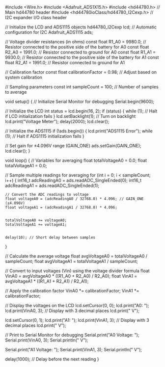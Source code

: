#include <Wire.h>
#include <Adafruit_ADS1X15.h>
#include <hd44780.h> // Main hd44780 header
#include <hd44780ioClass/hd44780_I2Cexp.h> // I2C expander I/O class header


// Initialize the LCD and ADS1115 objects
hd44780_I2Cexp lcd; // Automatic configuration for I2C
Adafruit_ADS1115 ads;


// Voltage divider resistances (in ohms)
const float R1_A0 = 9980.0; // Resistor connected to the positive side of the battery for A0
const float R2_A0 = 1991.0;  // Resistor connected to ground for A0
const float R1_A1 = 9930.0; // Resistor connected to the positive side of the battery for A1
const float R2_A1 = 1991.0;  // Resistor connected to ground for A1


// Calibration factor
const float calibrationFactor = 0.98; // Adjust based on system calibration


// Sampling parameters
const int sampleCount = 100; // Number of samples to average


void setup() {
  // Initialize Serial Monitor for debugging
  Serial.begin(9600);


  // Initialize the LCD
  int status = lcd.begin(16, 2);
  if (status) {
    while (1); // Halt if LCD initialization fails
  }
  lcd.setBacklight(1); // Turn on backlight
  lcd.print("Voltage Meter");
  delay(2000);
  lcd.clear();


  // Initialize the ADS1115
  if (!ads.begin()) {
    lcd.print("ADS1115 Error");
    while (1); // Halt if ADS1115 initialization fails
  }


  // Set gain for ±4.096V range (GAIN_ONE)
  ads.setGain(GAIN_ONE);
  lcd.clear();
}


void loop() {
  // Variables for averaging
  float totalVoltageA0 = 0.0;
  float totalVoltageA1 = 0.0;


  // Sample multiple readings for averaging
  for (int i = 0; i < sampleCount; i++) {
    int16_t adcReadingA0 = ads.readADC_SingleEnded(0);
    int16_t adcReadingA1 = ads.readADC_SingleEnded(1);


    // Convert the ADC readings to voltage
    float voltageA0 = (adcReadingA0 / 32768.0) * 4.096; // GAIN_ONE (±4.096V)
    float voltageA1 = (adcReadingA1 / 32768.0) * 4.096;


    totalVoltageA0 += voltageA0;
    totalVoltageA1 += voltageA1;


    delay(10); // Short delay between samples
  }


  // Calculate the average voltage
  float avgVoltageA0 = totalVoltageA0 / sampleCount;
  float avgVoltageA1 = totalVoltageA1 / sampleCount;


  // Convert to input voltages (Vin) using the voltage divider formula
  float VinA0 = avgVoltageA0 * ((R1_A0 + R2_A0) / R2_A0);
  float VinA1 = avgVoltageA1 * ((R1_A1 + R2_A1) / R2_A1);


  // Apply the calibration factor
  VinA0 *= calibrationFactor;
  VinA1 *= calibrationFactor;


  // Display the voltages on the LCD
  lcd.setCursor(0, 0);
  lcd.print("A0: ");
  lcd.print(VinA0, 3); // Display with 3 decimal places
  lcd.print(" V");


  lcd.setCursor(0, 1);
  lcd.print("A1: ");
  lcd.print(VinA1, 3); // Display with 3 decimal places
  lcd.print(" V");


  // Print to Serial Monitor for debugging
  Serial.print("A0 Voltage: ");
  Serial.print(VinA0, 3);
  Serial.println(" V");


  Serial.print("A1 Voltage: ");
  Serial.print(VinA1, 3);
  Serial.println(" V");


  delay(1000); // Delay before the next reading
}
